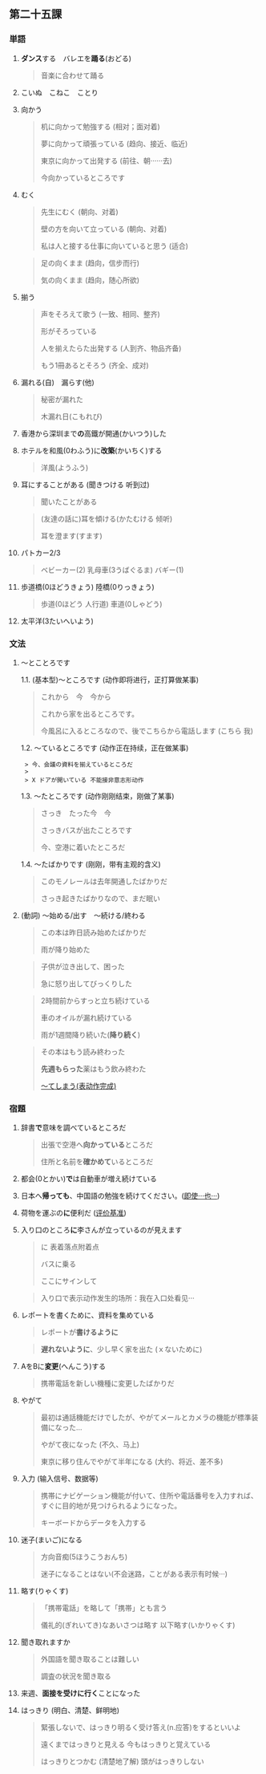 ## 第二十五課

### 単語

1. **ダンス**する　バレエを**踊る**(おどる)

    > 音楽に合わせて踊る

1. こいぬ　こねこ　ことり

1. 向かう　
    
    > 机に向かって勉強する (相对；面对着)
    >
    > 夢に向かって頑張っている (趋向、接近、临近)
    >
    > 東京に向かって出発する (前往、朝······去)
    >
    > 今向かっているところです

1. むく
    
    > 先生にむく (朝向、对着)
    >
    > 壁の方を向いて立っている (朝向、对着)
    >
    > 私は人と接する仕事に向いていると思う (适合)
    
    > 足の向くまま (趋向，信步而行)
    >
    > 気の向くまま (趋向，随心所欲)

1. 揃う
    
    > 声をそろえて歌う (一致、相同、整齐)
    >
    > 形がそろっている
    >
    > 人を揃えたらた出発する (人到齐、物品齐备)
    >
    > もう1冊あるとそろう (齐全、成对)

1. 漏れる(自)　漏らす(他)

    > 秘密が漏れた
    >
    > 木漏れ日(こもれび)

1. 香港から深圳まで**の**高鐵が開通(かいつう)した

1. ホテルを和風(0わふう)に**改築**(かいちく)する
    
    > 洋風(ようふう)

1. 耳にすることがある (聞きつける 听到过)
    
    > 聞いたことがある

    > (友達の話に)耳を傾ける(かたむける 倾听)
    >
    > 耳を澄ます(すます)

1. パトカー2/3

    > ベビーカー(2)
    > 乳母車(3うばぐるま)
    > バギー(1)

1. 歩道橋(0ほどうきょう) 陸橋(0りっきょう)

    > 歩道(0ほどう 人行道) 車道(0しゃどう)

1. 太平洋(3たいへいよう)

### 文法

1. ～とことろです

    1.1. (基本型)～ところです (动作即将进行，正打算做某事)

    > これから　今　今から
    >
    > これから家を出るところです。
    >
    > 今風呂に入るところなので、後でこちらから電話します (こちら 我)

    1.2. ～ているところです (动作正在持续，正在做某事)

        > 今、会議の資料を揃えているところだ
        >
        > X ドアが開いている 不能接非意志形动作

    1.3. ～たところです (动作刚刚结束，刚做了某事)

    > さっき　たった今　今
    >
    > さっきバスが出たことろです
    >
    > 今、空港に着いたところだ

    1.4. ～たばかりです (刚刚，带有主观的含义)

    > このモノレールは去年開通したばかりだ
    >
    > さっき起きたばかりなので、まだ眠い

1. (動詞) ～始める/出す　～続ける/終わる

    > この本は昨日読み始めたばかりだ
    >
    > 雨が降り始めた

    > 子供が泣き出して、困った
    >
    > 急に怒り出してびっくりした

    > 2時間前からすっと立ち続けている
    >
    > 車のオイルが漏れ続けている
    >
    > 雨が1週間降り続いた(**降り続く**)

    > その本はもう読み終わった
    >
    > **先週もらった**薬はもう飲み終わた
    >
    > [～てしまう(表动作完成)](./ch33_20231202.md)

### 宿題

1. 辞書**で**意味を調べているところだ

    > 出張で空港へ**向かっている**ところだ
    >
    > 住所と名前を**確かめて**いるところだ

1. 都会(0とかい)**で**は自動車が増え続けている

1. 日本へ**帰っても**、中国語の勉強を続けてください。([即使···也···](./ch35_20231216.md))

1. 荷物を運ぶの**に**便利だ ([评价基准](./ch36_20231223.md))

1. 入り口のところ**に**李さんが立っているのが見えます 
    
    > に 表着落点附着点
    >
    > バスに乗る 
    >
    > ここにサインして 
    
    > 入り口で表示动作发生的场所：我在入口处看见···

1. レポートを書くために、資料を集めている
    
    > レポートが**書けるように**
    
    > **遅れないように**、少し早く家を出た (ｘないために)

1. AをBに**変更**(へんこう)する
    
    > 携帯電話を新しい機種に変更したばかりだ

1. やがて

    > 最初は通話機能だけでしたが、やがてメールとカメラの機能が標準装備になった…
    >
    > やがて夜になった (不久、马上)
    >
    > 東京に移り住んでやがて半年になる (大约、将近、差不多)

1. 入力 (输入信号、数据等)

    > 携帯にナビゲーション機能が付いて、住所や電話番号を入力すれば、すぐに目的地が見つけられるようになった。
    >
    > キーボードからデータを入力する

1. 迷子(まいご)になる

    > 方向音痴(5ほうこうおんち)
    >
    > 迷子になることはない(不会迷路，ことがある表示有时候···)

1. 略す(りゃくす)

    > 「携帯電話」を略して「携帯」とも言う
    >
    > 儀礼的(ぎれいてき)なあいさつは略す
    > 以下略す(いかりゃくす)

1. 聞き取れますか

    > 外国語を聞き取ることは難しい
    >
    > 調査の状況を聞き取る

1. 来週、**面接を受けに行く**ことになった

1. はっきり (明白、清楚、鲜明地)

    > 緊張しないで、はっきり明るく受け答え(n.应答)をするといいよ
    >
    > 遠くまではっきりと見える
    > 今もはっきりと覚えている
    >
    > はっきりとつかむ (清楚地了解)
    > 頭がはっきりしない
